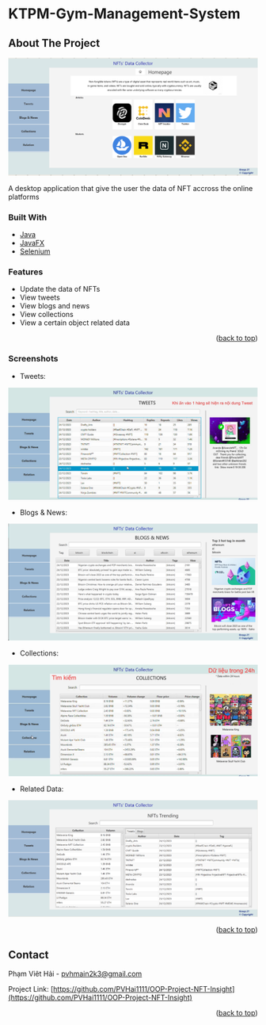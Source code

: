 # KTPM-Gym-Management-System
<a name="readme-top"></a>

<!-- [![Contributors][contributors-shield]][contributors-url]
[![Forks][forks-shield]][forks-url]
[![Stargazers][stars-shield]][stars-url]
[![Issues][issues-shield]][issues-url]
[![LinkedIn][linkedin-shield]][linkedin-url] -->

<!-- PROJECT LOGO -->
<!-- <br />
<div align="center">
  <a href="https://github.com/Aylesworth/maternal-child-health">
    <img src="logo.png" alt="Logo" width="80">
  </a>

  <h3 align="center">Maternal & Child Health Management System</h3>

  <p align="center">
    <a href="https://github.com/Aylesworth/maternal-child-health/tree/master/screenshots">View Screenshots</a>
    ·
    <a href="https://github.com/Aylesworth/maternal-child-health/issues">Report Bug</a>
    ·
    <a href="https://github.com/Aylesworth/maternal-child-health/issues">Request Feature</a>
  </p>
</div> -->

<!-- ABOUT THE PROJECT -->
## About The Project

[![Product Screen Shot](https://github.com/PVHai1111/OOP-Project-NFT-Insight/blob/main/screenshots/homepage.png?raw=true)](https://github.com/PVHai1111/OOP-Project-NFT-Insight/)

A desktop application that give the user the data of NFT accross the online platforms

<!-- <p align="right">(<a href="#readme-top">back to top</a>)</p> -->

### Built With

* [Java](https://www.java.com/en/)
* [JavaFX](https://openjfx.io/)
* [Selenium](https://www.selenium.dev/)


<!-- <p align="right">(<a href="#readme-top">back to top</a>)</p> -->

### Features

* Update the data of NFTs
* View tweets
* View blogs and news
* View collections
* View a certain object related data 

<p align="right">(<a href="#readme-top">back to top</a>)</p>

### Screenshots

* Tweets:

![Tweets](https://github.com/PVHai1111/OOP-Project-NFT-Insight/blob/main/screenshots/tweets.png?raw=true)

* Blogs & News:

![Blogs & News](https://github.com/PVHai1111/OOP-Project-NFT-Insight/blob/main/screenshots/blogs.png?raw=true)

* Collections:

![Collections](https://github.com/PVHai1111/OOP-Project-NFT-Insight/blob/main/screenshots/collections.png?raw=true)

* Related Data:

![Related Data](https://github.com/PVHai1111/OOP-Project-NFT-Insight/blob/main/screenshots/compare.png?raw=true)

<p align="right">(<a href="#readme-top">back to top</a>)</p>

<!-- CONTACT -->
## Contact

Phạm Viêt Hải - pvhmain2k3@gmail.com

Project Link: [https://github.com/PVHai1111/OOP-Project-NFT-Insight](https://github.com/PVHai1111/OOP-Project-NFT-Insight)

<p align="right">(<a href="#readme-top">back to top</a>)</p>


<!-- MARKDOWN LINKS & IMAGES -->
<!-- https://www.markdownguide.org/basic-syntax/#reference-style-links -->
[contributors-shield]: https://img.shields.io/github/contributors/othneildrew/Best-README-Template.svg?style=for-the-badge
[contributors-url]: https://github.com/Aylesworth/maternal-child-health/graphs/contributors
[forks-shield]: https://img.shields.io/github/forks/othneildrew/Best-README-Template.svg?style=for-the-badge
[forks-url]: https://github.com/Aylesworth/maternal-child-health/network/members
[stars-shield]: https://img.shields.io/github/stars/othneildrew/Best-README-Template.svg?style=for-the-badge
[stars-url]: https://github.com/Aylesworth/maternal-child-health/stargazers
[issues-shield]: https://img.shields.io/github/issues/othneildrew/Best-README-Template.svg?style=for-the-badge
[issues-url]: https://github.com/Aylesworth/maternal-child-health/issues
[linkedin-shield]: https://img.shields.io/badge/-LinkedIn-black.svg?style=for-the-badge&logo=linkedin&colorB=555
[linkedin-url]: https://www.linkedin.com/in/duc-anh-nguyen-a47522218/
